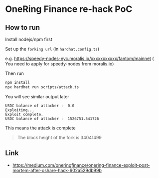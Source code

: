 # OneRing Finance re-hack PoC

## How to run

Install nodejs/npm first

Set up the `forking url` (in `hardhat.config.ts`)

e.g. https://speedy-nodes-nyc.moralis.io/xxxxxxxxxxx/fantom/mainnet (
You need to apply for speedy-nodes from moralis.io)

Then run
```bash
npm install
npx hardhat run scripts/attack.ts
```
You will see similar output later
```
USDC balance of attacker :  0.0
Exploiting...
Exploit complete.
USDC balance of attacker :  1526751.541726
```
This means the attack is complete
> The block height of the fork is 34041499


## Link

* https://medium.com/oneringfinance/onering-finance-exploit-post-mortem-after-oshare-hack-602a529db99b
